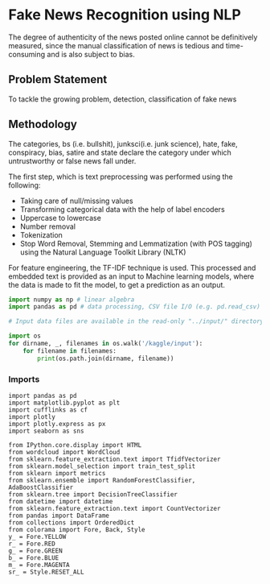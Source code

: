 # Fake News Recognition using NLP

The degree of authenticity of the news posted online cannot be definitively measured, since the manual classification of news is tedious and time-consuming and is also subject to bias.

## Problem Statement 

To tackle the growing problem, detection, classification of fake news 

## Methodology 

The categories, bs (i.e. bullshit), junksci(i.e. junk science), hate, fake, conspiracy, bias, satire and state declare the category under which untrustworthy or false news fall under.

The first step, which is text preprocessing was performed using the following:

* Taking care of null/missing values
* Transforming categorical data with the help of label encoders
* Uppercase to lowercase
* Number removal
* Tokenization
* Stop Word Removal, Stemming and Lemmatization (with POS tagging) using the Natural Language Toolkit Library (NLTK) 

For feature engineering, the TF-IDF technique is used. This processed and embedded text is provided as an input to Machine learning models, where the data is made to fit the model, to get a prediction as an output.

```Python
import numpy as np # linear algebra
import pandas as pd # data processing, CSV file I/O (e.g. pd.read_csv)

# Input data files are available in the read-only "../input/" directory

import os
for dirname, _, filenames in os.walk('/kaggle/input'):
    for filename in filenames:
        print(os.path.join(dirname, filename))

```

### Imports

```
import pandas as pd
import matplotlib.pyplot as plt
import cufflinks as cf
import plotly
import plotly.express as px
import seaborn as sns

from IPython.core.display import HTML
from wordcloud import WordCloud
from sklearn.feature_extraction.text import TfidfVectorizer
from sklearn.model_selection import train_test_split
from sklearn import metrics
from sklearn.ensemble import RandomForestClassifier, AdaBoostClassifier
from sklearn.tree import DecisionTreeClassifier
from datetime import datetime
from sklearn.feature_extraction.text import CountVectorizer
from pandas import DataFrame
from collections import OrderedDict 
from colorama import Fore, Back, Style
y_ = Fore.YELLOW
r_ = Fore.RED
g_ = Fore.GREEN
b_ = Fore.BLUE
m_ = Fore.MAGENTA
sr_ = Style.RESET_ALL
```
